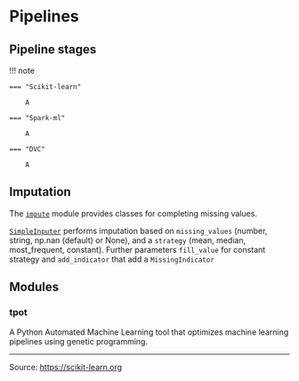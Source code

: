 # Pipelines

## Pipeline stages

!!! note
  
    === "Scikit-learn"

        A

    === "Spark-ml"

        A

    === "DVC"

        A


## Imputation


The [`impute`](https://scikit-learn.org/stable/modules/classes.html#module-sklearn.impute) module provides classes for completing missing values.

[`SimpleInputer`](https://scikit-learn.org/stable/modules/generated/sklearn.impute.SimpleImputer.html) performs imputation based on `missing_values` (number, string, np.nan (default) or None), and a `strategy` (mean, median, most_frequent, constant).
Further parameters `fill_value` for constant strategy  and `add_indicator`  that add a `MissingIndicator` 

## Modules

### tpot

<badge-stars repo="EpistasisLab/tpot"></badge-stars> <badge-doc href="http://epistasislab.github.io/tpot/"></badge-doc> A Python Automated Machine Learning tool that optimizes machine learning pipelines using genetic programming.

___
Source: https://scikit-learn.org
